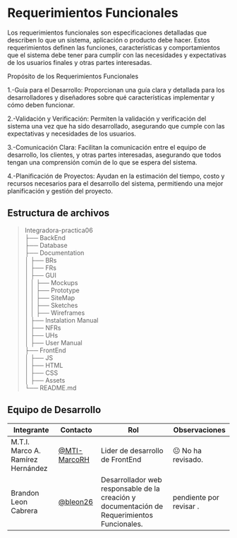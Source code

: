 # Requerimientos Funcionales

Los requerimientos funcionales son especificaciones detalladas que describen lo que un sistema, aplicación o producto debe hacer. Estos requerimientos definen las funciones, características y comportamientos que el sistema debe tener para cumplir con las necesidades y expectativas de los usuarios finales y otras partes interesadas.

Propósito de los Requerimientos Funcionales

1.-Guía para el Desarrollo: Proporcionan una guía clara y detallada para los desarrolladores y diseñadores sobre qué características implementar y cómo deben funcionar.

2.-Validación y Verificación: Permiten la validación y verificación del sistema una vez que ha sido desarrollado, asegurando que cumple con las expectativas y necesidades de los usuarios.

3.-Comunicación Clara: Facilitan la comunicación entre el equipo de desarrollo, los clientes, y otras partes interesadas, asegurando que todos tengan una comprensión común de lo que se espera del sistema.

4.-Planificación de Proyectos: Ayudan en la estimación del tiempo, costo y recursos necesarios para el desarrollo del sistema, permitiendo una mejor planificación y gestión del proyecto.

## Estructura de archivos

>Integradora-practica06 <br>
>├── BackEnd <br>
>├── Database <br>
>├── Documentation <br>
>│ ├── BRs <br>
>│ ├── FRs <br>
>│ ├── GUI <br>
>│ │ ├── Mockups <br>
>│ │ ├── Prototype  <br>
>│ │ ├── SiteMap <br>
>│ │ ├── Sketches <br>
>│ │ ├── Wireframes <br>
>│ ├── Instalation Manual <br>
>│ ├── NFRs  <br>
>│ ├── UHs  <br>
>│ ├── User Manual  <br>
>├── FrontEnd   <br>
>│ ├── JS  <br>
>│ ├── HTML  <br>
>│ ├── CSS  <br>
>│ ├── Assets  <br>
>└── README.md  <br>

## Equipo de Desarrollo

|Integrante|Contacto|Rol|Observaciones|
|------------|--------|---|---|
|M.T.I. Marco A. Ramírez Hernández|[@MTI-MarcoRH](https://github.com/MTI-MarcoRH)|Lider de desarrollo de  FrontEnd|😐 No ha revisado.|
|Brandon Leon Cabrera|[@bleon26](https://github.com/bleon26)|Desarrollador web responsable de la creación y documentación de Requerimientos Funcionales.| pendiente por revisar .|  
